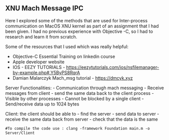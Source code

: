 
## XNU Mach Message IPC
Here I explored some of the methods that are used for Inter-process communication on MacOS XNU kernel as part of an assignment that I had been given. I had no previous experience with Objective -C, so I had to research and learn it from scratch.

Some of the resources that I used which was really helpful: 
- Objective-C Essential Training on linkedin course
- Apple developer website
- IOS - EEZY TUTORIALS - https://eezytutorials.com/ios/nsfilemanager-by-example.php#.Y5ByPS8RqrA
- Damian Malarczyk Mach_msg tutorial - https://dmcyk.xyz


Server Functionalities:
		- Communication through mach messaging
                - Receive messages from client 
		- send the same data back to the client process
		- Visible by other processes
		- Cannot be blocked by a single client
		- Send/receive data up to 1024 bytes

Client:
	  the client should be able to
		- find the server
		- send data to server
		- receive the same data back from server
		- check that the data is the same
    
    
    #To compile the code use : clang -framework Foundation main.m -o Server/Client

